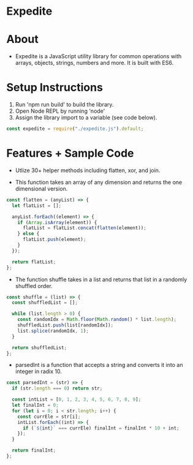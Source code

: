 # Expedite

# About

- Expedite is a JavaScript utility library for common operations with arrays, objects, strings, numbers and more. It is built with ES6.

# Setup Instructions

1. Run 'npm run build' to build the library.
2. Open Node REPL by running 'node'
3. Assign the library import to a variable (see code below).

```javascript
const expedite = require("./expedite.js").default;
```

# Features + Sample Code

- Utlize 30+ helper methods including flatten, xor, and join.

- This function takes an array of any dimension and returns the one dimensional version.

```javascript
const flatten = (anyList) => {
  let flatList = [];

  anyList.forEach((element) => {
    if (Array.isArray(element)) {
      flatList = flatList.concat(flatten(element));
    } else {
      flatList.push(element);
    }
  });

  return flatList;
};
```

- The function shuffle takes in a list and returns that list in a randomly shuffled order.

```javascript
const shuffle = (list) => {
  const shuffledList = [];

  while (list.length > 0) {
    const randomIdx = Math.floor(Math.random() * list.length);
    shuffledList.push(list[randomIdx]);
    list.splice(randomIdx, 1);
  }

  return shuffledList;
};
```

- parsedInt is a function that accepts a string and converts it into an integer in radix 10.

```javascript
const parsedInt = (str) => {
  if (str.length === 0) return str;

  const intList = [0, 1, 2, 3, 4, 5, 6, 7, 8, 9];
  let finalInt = 0;
  for (let i = 0; i < str.length; i++) {
    const currEle = str[i];
    intList.forEach((int) => {
      if (`${int}` === currEle) finalInt = finalInt * 10 + int;
    });
  }

  return finalInt;
};
```
